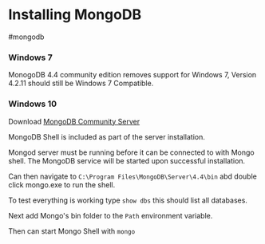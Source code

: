 # Installing MongoDB
#mongodb 

### Windows 7
MonogoDB 4.4 community edition removes support for Windows 7, 
Version 4.2.11 should still be Windows 7 Compatible.

### Windows 10
Download [MongoDB Community Server](https://www.mongodb.com/try/download/community)

MongoDB Shell is included as part of the server installation.

Mongod server must be running before it can be connected to with Mongo shell. The MongoDB service will be started upon successful installation.

Can then navigate to `C:\Program Files\MongoDB\Server\4.4\bin` abd double click mongo.exe to run the shell.

To test everything is working type `show dbs` this should list all databases.

Next add Mongo's bin folder to the `Path` environment variable.

Then can start Mongo Shell with `mongo`

